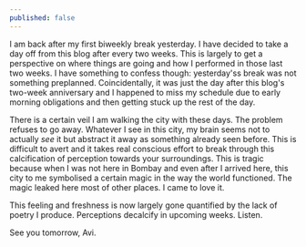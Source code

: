 ```yaml
---
published: false
---
```

I am back after my first biweekly break yesterday. I have decided to take a day off from this blog after every two weeks. This is largely to get a perspective on where things are going and how I performed in those last two weeks. I have something to confess though: yesterday'ss break was not something preplanned. Coincidentally, it was just the day after this blog's two-week anniversary and I happened to miss my schedule due to early morning obligations and then getting stuck up the rest of the day.

There is a certain veil I am walking the city with these days. The problem refuses to go away. Whatever I see in this city, my brain seems not to actually _see_ it but abstract it away as something already seen before. This is difficult to avert and it takes real conscious effort to break through this calcification of perception towards your surroundings. This is tragic because when I was not here in Bombay and even after I arrived here, this city to me symbolised a certain magic in the way the world functioned. The magic leaked here most of other places. I came to love it. 

This feeling and freshness is now largely gone quantified by the lack of poetry I produce. Perceptions decalcify in upcoming weeks. Listen.

See you tomorrow,
Avi.
